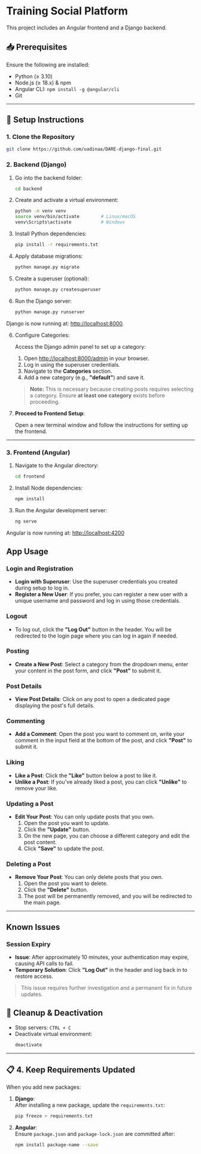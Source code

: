 # Training Social Platform

This project includes an Angular frontend and a Django backend.

## 📥 Prerequisites

Ensure the following are installed:

- Python (≥ 3.10)
- Node.js (≥ 18.x) & npm
- Angular CLI: `npm install -g @angular/cli`
- Git

---

## 🚀 Setup Instructions

### 1. Clone the Repository
```bash
git clone https://github.com/uadinaa/DARE-django-final.git
```

### 2. Backend (Django)

1. Go into the backend folder:
    ```bash
    cd backend
    ```

2. Create and activate a virtual environment:
   ```bash
   python -m venv venv
   source venv/bin/activate        # Linux/macOS
   venv\Scripts\activate           # Windows
   ```

3. Install Python dependencies:
   ```bash
   pip install -r requirements.txt
   ```

3. Apply database migrations:
   ```bash
   python manage.py migrate
   ```

4. Create a superuser (optional):
   ```bash
   python manage.py createsuperuser
   ```

5. Run the Django server:
   ```bash
   python manage.py runserver
   ```

Django is now running at: [http://localhost:8000](http://localhost:8000).

6. Configure Categories:

   Access the Django admin panel to set up a category:

   1. Open [http://localhost:8000/admin](http://localhost:8000/admin) in your browser.
   2. Log in using the superuser credentials.
   3. Navigate to the **Categories** section.
   4. Add a new category (e.g., **"default"**) and save it.

   > **Note:** This is necessary because creating posts requires selecting a category. Ensure **at least one category** exists before proceeding.

7. **Proceed to Frontend Setup**:

   Open a new terminal window and follow the instructions for setting up the frontend.
   
---

### 3. Frontend (Angular)

1. Navigate to the Angular directory:
   ```bash
   cd frontend
   ```

2. Install Node dependencies:
   ```bash
   npm install
   ```

3. Run the Angular development server:
   ```bash
   ng serve
   ```

Angular is now running at: [http://localhost:4200](http://localhost:4200)

## App Usage

### Login and Registration

- **Login with Superuser**: Use the superuser credentials you created during setup to log in.
- **Register a New User**: If you prefer, you can register a new user with a unique username and password and log in using those credentials.

### Logout

- To log out, click the **"Log Out"** button in the header. You will be redirected to the login page where you can log in again if needed.

### Posting

- **Create a New Post**: Select a category from the dropdown menu, enter your content in the post form, and click **"Post"** to submit it.

### Post Details

- **View Post Details**: Click on any post to open a dedicated page displaying the post's full details.

### Commenting

- **Add a Comment**: Open the post you want to comment on, write your comment in the input field at the bottom of the post, and click **"Post"** to submit it.

### Liking

- **Like a Post**: Click the **"Like"** button below a post to like it.
- **Unlike a Post**: If you've already liked a post, you can click **"Unlike"** to remove your like.

### Updating a Post

- **Edit Your Post**: You can only update posts that you own.
  1. Open the post you want to update.
  2. Click the **"Update"** button.
  3. On the new page, you can choose a different category and edit the post content.
  4. Click **"Save"** to update the post.

### Deleting a Post

- **Remove Your Post**: You can only delete posts that you own.
  1. Open the post you want to delete.
  2. Click the **"Delete"** button.
  3. The post will be permanently removed, and you will be redirected to the main page.

---

## Known Issues

### Session Expiry

- **Issue**: After approximately 10 minutes, your authentication may expire, causing API calls to fail.
- **Temporary Solution**: Click **"Log Out"** in the header and log back in to restore access.

> This issue requires further investigation and a permanent fix in future updates.

## 🧹 Cleanup & Deactivation

- Stop servers: `CTRL + C`
- Deactivate virtual environment:
  ```bash
  deactivate
  ```

---

## 📋 **4. Keep Requirements Updated**
When you add new packages:

1. **Django**:  
   After installing a new package, update the `requirements.txt`:
   ```bash
   pip freeze > requirements.txt
   ```

2. **Angular**:  
   Ensure `package.json` and `package-lock.json` are committed after:
   ```bash
   npm install package-name --save
   ```